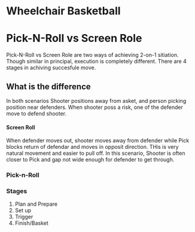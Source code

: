 # Wheelchair Basketball

# Pick-N-Roll vs Screen Role

Pick-N-Roll vs Screen Role are two ways of achieving 2-on-1 sitiation. Though similar in principal, execution is completely different.  There are 4 stages in achiving succesfule move.

## What is the difference
In both scenarios Shooter positions away from asket, and person picking position near defenders. When shooter poss a risk, one of the defender move to defend shooter.

#### Screen Roll
When defender moves out, shooter moves away from defender while Pick blocks return of defendar and moves in opposit direction. THis is very natural movement and easier to pull off. In this scenario, Shooter is often closer to Pick and gap not wide enough for defender to get through.

### Pick-n-Roll


### Stages
1. Plan and Prepare
2. Set up 
3. Trigger
4. Finish/Basket
	